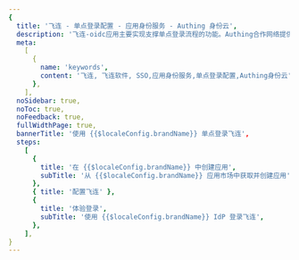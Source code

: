 ```yaml
---
{
  title: '飞连 - 单点登录配置 - 应用身份服务 - Authing 身份云',
  description: '飞连-oidc应用主要实现支撑单点登录流程的功能。Authing合作网络提供飞连，单点登录，SSO，实现应用的快捷登录、免密登录，提升员工办公体验、增强用户体验，增强企业数字化服务水平。',
  meta:
    [
      {
        name: 'keywords',
        content: '飞连, 飞连软件, SSO,应用身份服务,单点登录配置,Authing身份云',
      },
    ],
  noSidebar: true,
  noToc: true,
  noFeedback: true,
  fullWidthPage: true,
  bannerTitle: '使用 {{$localeConfig.brandName}} 单点登录飞连',
  steps:
    [
      {
        title: '在 {{$localeConfig.brandName}} 中创建应用',
        subTitle: '从 {{$localeConfig.brandName}} 应用市场中获取并创建应用',
      },
      { title: '配置飞连' },
      {
        title: '体验登录',
        subTitle: '使用 {{$localeConfig.brandName}} IdP 登录飞连',
      },
    ],
}
---
```


<IntegrationDetail/>
